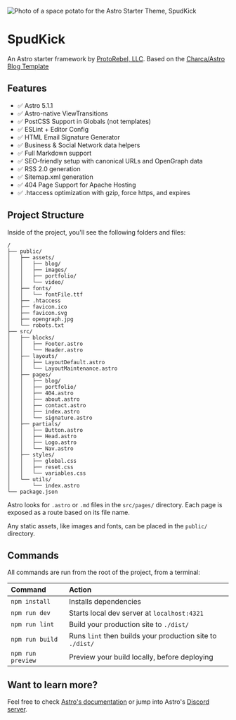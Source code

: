 ![Photo of a space potato for the Astro Starter Theme, SpudKick](/Users/dustinjones/Desktop/PROJECTS/SpudKick/spudkick-astro/screenshot.jpg "Space Potato")

# SpudKick
An Astro starter framework by [ProtoRebel, LLC](https://protorebel.com).
Based on the [Charca/Astro Blog Template](https://github.com/Charca/astro-blog-template)

## Features

- ✅ Astro 5.1.1
- ✅ Astro-native ViewTransitions
- ✅ PostCSS Support in Globals (not templates)
- ✅ ESLint + Editor Config
- ✅ HTML Email Signature Generator
- ✅ Business & Social Network data helpers
- ✅ Full Markdown support
- ✅ SEO-friendly setup with canonical URLs and OpenGraph data
- ✅ RSS 2.0 generation
- ✅ Sitemap.xml generation
- ✅ 404 Page Support for Apache Hosting
- ✅ .htaccess optimization with gzip, force https, and expires

## Project Structure

Inside of the project, you'll see the following folders and files:

```
/
├── public/
│   ├── assets/
│   │   ├── blog/
│   │   ├── images/
│   │   ├── portfolio/
│   │   └── video/
│   ├── fonts/
│   │   └── fontFile.ttf
│   ├── .htaccess
│   ├── favicon.ico
│   ├── favicon.svg
│   ├── opengraph.jpg
│   └── robots.txt
├── src/
│   ├── blocks/
│   │   ├── Footer.astro
│   │   └── Header.astro
│   ├── layouts/
│   │   ├── LayoutDefault.astro
│   │   └── LayoutMaintenance.astro
│   ├── pages/
│   │   ├── blog/
│   │   ├── portfolio/
│   │   ├── 404.astro
│   │   ├── about.astro
│   │   ├── contact.astro
│   │   ├── index.astro
│   │   └── signature.astro
│   ├── partials/
│   │   ├── Button.astro
│   │   ├── Head.astro
│   │   ├── Logo.astro
│   │   └── Nav.astro
│   ├── styles/
│   │   ├── global.css
│   │   ├── reset.css
│   │   └── variables.css
│   └── utils/
│       └── index.astro
└── package.json
```

Astro looks for `.astro` or `.md` files in the `src/pages/` directory. Each page is exposed as a route based on its file name.

Any static assets, like images and fonts, can be placed in the `public/` directory.

## Commands

All commands are run from the root of the project, from a terminal:

| Command           | Action                                                    |
|:------------------|:----------------------------------------------------------|
| `npm install`     | Installs dependencies                                     |
| `npm run dev`     | Starts local dev server at `localhost:4321`               |
| `npm run lint`    | Build your production site to `./dist/`                   |
| `npm run build`   | Runs `lint` then builds your production site to `./dist/` |
| `npm run preview` | Preview your build locally, before deploying              |

## Want to learn more?

Feel free to check [Astro's documentation](https://github.com/withastro/astro) or jump into Astro's [Discord server](https://astro.build/chat).
